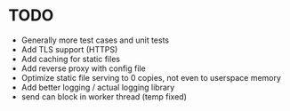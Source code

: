 # TODO

- Generally more test cases and unit tests
- Add TLS support (HTTPS)
- Add caching for static files
- Add reverse proxy with config file
- Optimize static file serving to 0 copies, not even to userspace memory
- Add better logging / actual logging library
- send can block in worker thread (temp fixed)
